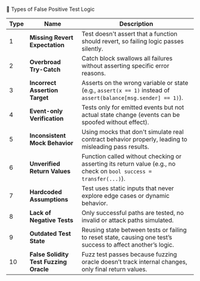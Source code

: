 🔢 Types of False Positive Test Logic

| Type | Name                                   | Description                                                                                                        |
| ---- | -------------------------------------- | ------------------------------------------------------------------------------------------------------------------ |
| 1    | **Missing Revert Expectation**         | Test doesn't assert that a function should revert, so failing logic passes silently.                               |
| 2    | **Overbroad Try-Catch**                | Catch block swallows all failures without asserting specific error reasons.                                        |
| 3    | **Incorrect Assertion Target**         | Asserts on the wrong variable or state (e.g., `assert(x == 1)` instead of `assert(balance[msg.sender] == 1)`).     |
| 4    | **Event-only Verification**            | Tests only for emitted events but not actual state change (events can be spoofed without effect).                  |
| 5    | **Inconsistent Mock Behavior**         | Using mocks that don't simulate real contract behavior properly, leading to misleading pass results.               |
| 6    | **Unverified Return Values**           | Function called without checking or asserting its return value (e.g., no check on `bool success = transfer(...)`). |
| 7    | **Hardcoded Assumptions**              | Test uses static inputs that never explore edge cases or dynamic behavior.                                         |
| 8    | **Lack of Negative Tests**             | Only successful paths are tested, no invalid or attack paths simulated.                                            |
| 9    | **Outdated Test State**                | Reusing state between tests or failing to reset state, causing one test’s success to affect another’s logic.       |
| 10   | **False Solidity Test Fuzzing Oracle** | Fuzz test passes because fuzzing oracle doesn’t track internal changes, only final return values.                  |
